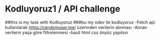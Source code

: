 # Kodluyoruz1 / API challenge

##this is my task with Kodluyoruz 
###bu my odev ile kodluyoruz 
-Fetch api kullanılarak https://randomuser.me/ üzerinden verilerin alınması 
-Alınan verilerin yaşa göre filtrelenmesi
-basit html css önyüz yapılsın
